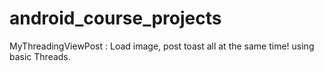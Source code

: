 # android_course_projects
MyThreadingViewPost : Load image, post toast all at the same time! using basic Threads.
